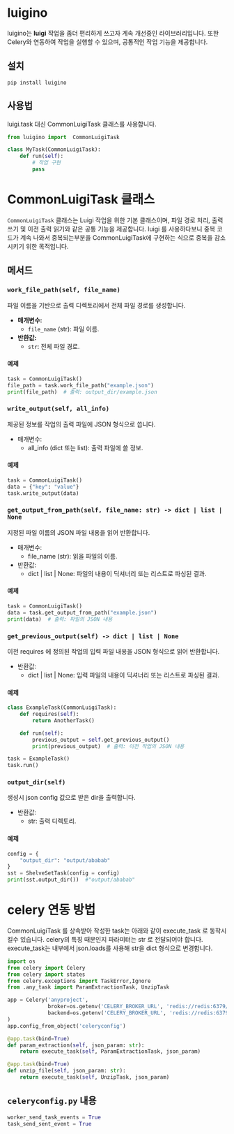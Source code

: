 # luigino

luigino는 **luigi** 작업을 좀더 편리하게 쓰고자 계속 개선중인 라이브러리입니다. 또한 Celery와 연동하여 작업을 실행할 수 있으며, 공통적인 작업 기능을 제공합니다.

## 설치

```
pip install luigino
```

## 사용법

luigi.task 대신 CommonLuigiTask 클래스를 사용합니다.  

```python
from luigino import  CommonLuigiTask

class MyTask(CommonLuigiTask):
    def run(self):
        # 작업 구현
        pass
```

# CommonLuigiTask 클래스

`CommonLuigiTask` 클래스는 Luigi 작업을 위한 기본 클래스이며, 파일 경로 처리, 출력 쓰기 및 이전 출력 읽기와 같은 공통 기능을 제공합니다.
luigi 를 사용하다보니 중복 코드가 계속 나와서  중복되는부분을  CommonLuigiTask에 구현하는 식으로 중복을 감소 시키기 위한 목적입니다.  

## 메서드

### `work_file_path(self, file_name)`

파일 이름을 기반으로 출력 디렉토리에서 전체 파일 경로를 생성합니다.

- **매개변수:**
  - `file_name` (str): 파일 이름.
- **반환값:**
  - `str`: 전체 파일 경로.

#### 예제

```python
task = CommonLuigiTask()
file_path = task.work_file_path("example.json")
print(file_path)  # 출력: output_dir/example.json
```

### `write_output(self, all_info)`
제공된 정보를 작업의 출력 파일에 JSON 형식으로 씁니다.

- 매개변수:
    - all_info (dict 또는 list): 출력 파일에 쓸 정보.

#### 예제

```python
task = CommonLuigiTask()
data = {"key": "value"}
task.write_output(data)
```

### `get_output_from_path(self, file_name: str) -> dict | list | None`
지정된 파일 이름의 JSON 파일 내용을 읽어 반환합니다.

- 매개변수:
    - file_name (str): 읽을 파일의 이름.
- 반환값:
    - dict | list | None: 파일의 내용이 딕셔너리 또는 리스트로 파싱된 결과.

#### 예제

```python
task = CommonLuigiTask()
data = task.get_output_from_path("example.json")
print(data)  # 출력: 파일의 JSON 내용
```

### `get_previous_output(self) -> dict | list | None`
이전 requires 에 정의된  작업의 입력 파일 내용을 JSON 형식으로 읽어 반환합니다.

- 반환값:
    - dict | list | None: 입력 파일의 내용이 딕셔너리 또는 리스트로 파싱된 결과.
#### 예제

```python 
class ExampleTask(CommonLuigiTask):
    def requires(self):
        return AnotherTask()

    def run(self):
        previous_output = self.get_previous_output()
        print(previous_output)  # 출력: 이전 작업의 JSON 내용

task = ExampleTask()
task.run()
```

### `output_dir(self)`
생성시 json config 값으로 받은 dir을 출력합니다.  

- 반환값:
    - str: 출력 디렉토리.
#### 예제
```python 
config = {
    "output_dir": "output/ababab"
}
sst = ShelveSetTask(config = config)
print(sst.output_dir())  #"output/ababab" 
```

# celery 연동 방법

CommonLuigiTask 를 상속받아 작성한 task는 아래와 같이 execute_task 로 동작시킬수 있습니다. 
celery의 특징 때문인지 파라미터는 str 로 전달되어야 합니다. execute_task는 내부에서 json.loads를 사용해 str을 dict 형식으로 변경합니다. 


```python
import os
from celery import Celery
from celery import states
from celery.exceptions import TaskError,Ignore
from .any_task import ParamExtractionTask, UnzipTask

app = Celery('anyproject',
             broker=os.getenv('CELERY_BROKER_URL', 'redis://redis:6379/0'),
             backend=os.getenv('CELERY_BROKER_URL', 'redis://redis:6379/0')
)
app.config_from_object('celeryconfig')

@app.task(bind=True)
def param_extraction(self, json_param: str):
    return execute_task(self, ParamExtractionTask, json_param)

@app.task(bind=True)
def unzip_file(self, json_param: str):
    return execute_task(self, UnzipTask, json_param)            


```

## `celeryconfig.py` 내용

```python
worker_send_task_events = True
task_send_sent_event = True
```